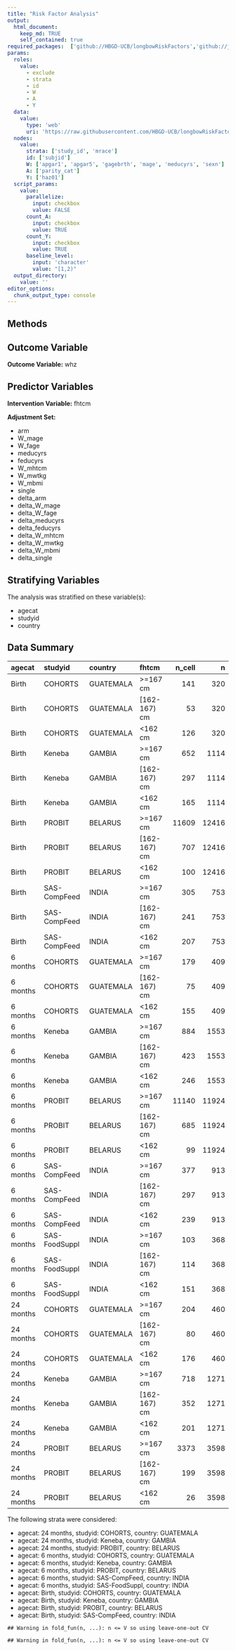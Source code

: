 ```yaml
---
title: "Risk Factor Analysis"
output: 
  html_document:
    keep_md: TRUE
    self_contained: true
required_packages:  ['github://HBGD-UCB/longbowRiskFactors','github://jeremyrcoyle/skimr@vector_types', 'github://tlverse/delayed']
params:
  roles:
    value:
      - exclude
      - strata
      - id
      - W
      - A
      - Y
  data: 
    value: 
      type: 'web'
      uri: 'https://raw.githubusercontent.com/HBGD-UCB/longbowRiskFactors/master/inst/sample_data/birthwt_data.rdata'
  nodes:
    value:
      strata: ['study_id', 'mrace']
      id: ['subjid']
      W: ['apgar1', 'apgar5', 'gagebrth', 'mage', 'meducyrs', 'sexn']
      A: ['parity_cat']
      Y: ['haz01']
  script_params:
    value:
      parallelize:
        input: checkbox
        value: FALSE
      count_A:
        input: checkbox
        value: TRUE
      count_Y:
        input: checkbox
        value: TRUE        
      baseline_level:
        input: 'character'
        value: "[1,2)"
  output_directory:
    value: ''
editor_options: 
  chunk_output_type: console
---
```








## Methods
## Outcome Variable

**Outcome Variable:** whz

## Predictor Variables

**Intervention Variable:** fhtcm

**Adjustment Set:**

* arm
* W_mage
* W_fage
* meducyrs
* feducyrs
* W_mhtcm
* W_mwtkg
* W_mbmi
* single
* delta_arm
* delta_W_mage
* delta_W_fage
* delta_meducyrs
* delta_feducyrs
* delta_W_mhtcm
* delta_W_mwtkg
* delta_W_mbmi
* delta_single

## Stratifying Variables

The analysis was stratified on these variable(s):

* agecat
* studyid
* country

## Data Summary

|agecat    |studyid       |country   |fhtcm        | n_cell|     n|
|:---------|:-------------|:---------|:------------|------:|-----:|
|Birth     |COHORTS       |GUATEMALA |>=167 cm     |    141|   320|
|Birth     |COHORTS       |GUATEMALA |[162-167) cm |     53|   320|
|Birth     |COHORTS       |GUATEMALA |<162 cm      |    126|   320|
|Birth     |Keneba        |GAMBIA    |>=167 cm     |    652|  1114|
|Birth     |Keneba        |GAMBIA    |[162-167) cm |    297|  1114|
|Birth     |Keneba        |GAMBIA    |<162 cm      |    165|  1114|
|Birth     |PROBIT        |BELARUS   |>=167 cm     |  11609| 12416|
|Birth     |PROBIT        |BELARUS   |[162-167) cm |    707| 12416|
|Birth     |PROBIT        |BELARUS   |<162 cm      |    100| 12416|
|Birth     |SAS-CompFeed  |INDIA     |>=167 cm     |    305|   753|
|Birth     |SAS-CompFeed  |INDIA     |[162-167) cm |    241|   753|
|Birth     |SAS-CompFeed  |INDIA     |<162 cm      |    207|   753|
|6 months  |COHORTS       |GUATEMALA |>=167 cm     |    179|   409|
|6 months  |COHORTS       |GUATEMALA |[162-167) cm |     75|   409|
|6 months  |COHORTS       |GUATEMALA |<162 cm      |    155|   409|
|6 months  |Keneba        |GAMBIA    |>=167 cm     |    884|  1553|
|6 months  |Keneba        |GAMBIA    |[162-167) cm |    423|  1553|
|6 months  |Keneba        |GAMBIA    |<162 cm      |    246|  1553|
|6 months  |PROBIT        |BELARUS   |>=167 cm     |  11140| 11924|
|6 months  |PROBIT        |BELARUS   |[162-167) cm |    685| 11924|
|6 months  |PROBIT        |BELARUS   |<162 cm      |     99| 11924|
|6 months  |SAS-CompFeed  |INDIA     |>=167 cm     |    377|   913|
|6 months  |SAS-CompFeed  |INDIA     |[162-167) cm |    297|   913|
|6 months  |SAS-CompFeed  |INDIA     |<162 cm      |    239|   913|
|6 months  |SAS-FoodSuppl |INDIA     |>=167 cm     |    103|   368|
|6 months  |SAS-FoodSuppl |INDIA     |[162-167) cm |    114|   368|
|6 months  |SAS-FoodSuppl |INDIA     |<162 cm      |    151|   368|
|24 months |COHORTS       |GUATEMALA |>=167 cm     |    204|   460|
|24 months |COHORTS       |GUATEMALA |[162-167) cm |     80|   460|
|24 months |COHORTS       |GUATEMALA |<162 cm      |    176|   460|
|24 months |Keneba        |GAMBIA    |>=167 cm     |    718|  1271|
|24 months |Keneba        |GAMBIA    |[162-167) cm |    352|  1271|
|24 months |Keneba        |GAMBIA    |<162 cm      |    201|  1271|
|24 months |PROBIT        |BELARUS   |>=167 cm     |   3373|  3598|
|24 months |PROBIT        |BELARUS   |[162-167) cm |    199|  3598|
|24 months |PROBIT        |BELARUS   |<162 cm      |     26|  3598|


The following strata were considered:

* agecat: 24 months, studyid: COHORTS, country: GUATEMALA
* agecat: 24 months, studyid: Keneba, country: GAMBIA
* agecat: 24 months, studyid: PROBIT, country: BELARUS
* agecat: 6 months, studyid: COHORTS, country: GUATEMALA
* agecat: 6 months, studyid: Keneba, country: GAMBIA
* agecat: 6 months, studyid: PROBIT, country: BELARUS
* agecat: 6 months, studyid: SAS-CompFeed, country: INDIA
* agecat: 6 months, studyid: SAS-FoodSuppl, country: INDIA
* agecat: Birth, studyid: COHORTS, country: GUATEMALA
* agecat: Birth, studyid: Keneba, country: GAMBIA
* agecat: Birth, studyid: PROBIT, country: BELARUS
* agecat: Birth, studyid: SAS-CompFeed, country: INDIA







```
## Warning in fold_fun(n, ...): n <= V so using leave-one-out CV

## Warning in fold_fun(n, ...): n <= V so using leave-one-out CV
```


